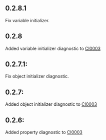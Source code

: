 ## 0.2.8.1
Fix variable initializer.

## 0.2.8
Added variable initializer diagnostic to [CI0003](https://github.com/Backs/Collections.Analyzer/blob/master/Documentation/CI0003.md)

## 0.2.7.1:
Fix object initializer diagnostic.

## 0.2.7:

Added object initializer diagnostic to [CI0003](https://github.com/Backs/Collections.Analyzer/blob/master/Documentation/CI0003.md)

## 0.2.6:

Added property diagnostic to [CI0003](https://github.com/Backs/Collections.Analyzer/blob/master/Documentation/CI0003.md)
